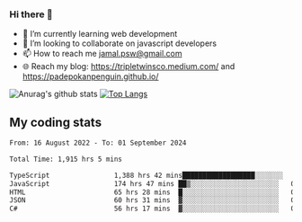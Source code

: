 ### Hi there 👋

<!--
**padepokanpenguin/padepokanpenguin** is a ✨ _special_ ✨ repository because its `README.md` (this file) appears on your GitHub profile.
-->

- 🌱 I’m currently learning  web development
- 👯 I’m looking to collaborate on javascript developers
- 📫 How to reach me jamal.psw@gmail.com
- 🌐 Reach my blog:
   https://tripletwinsco.medium.com/ and
   https://padepokanpenguin.github.io/

![Anurag's github stats](https://github-readme-stats.vercel.app/api?username=padepokanpenguin&count_private=true&disable_animations=false&show_icons=true&theme=default)
[![Top Langs](https://github-readme-stats.vercel.app/api/top-langs/?username=padepokanpenguin&theme=default&layout=compact)](https://github.com/padepokanpenguin)

## My coding stats

<!--START_SECTION:waka-->

```txt
From: 16 August 2022 - To: 01 September 2024

Total Time: 1,915 hrs 5 mins

TypeScript                1,388 hrs 42 mins██████████████████░░░░░░░   72.51 %
JavaScript                174 hrs 47 mins ██▒░░░░░░░░░░░░░░░░░░░░░░   09.13 %
HTML                      65 hrs 28 mins  █░░░░░░░░░░░░░░░░░░░░░░░░   03.42 %
JSON                      60 hrs 31 mins  ▓░░░░░░░░░░░░░░░░░░░░░░░░   03.16 %
C#                        56 hrs 17 mins  ▓░░░░░░░░░░░░░░░░░░░░░░░░   02.94 %
```

<!--END_SECTION:waka-->


